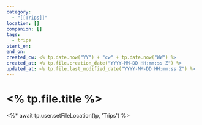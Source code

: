 ```yaml
---
category:
  - "[[Trips]]"
location: []
companion: []
tags:
  - trips
start_on:
end_on:
created_cw: <% tp.date.now("YY") + "cw" + tp.date.now("WW") %>
created_at: <% tp.file.creation_date("YYYY-MM-DD HH:mm:ss Z") %>
updated_at: <% tp.file.last_modified_date("YYYY-MM-DD HH:mm:ss Z") %>
---
```


# <% tp.file.title %>

<%* await tp.user.setFileLocation(tp, 'Trips') %>
